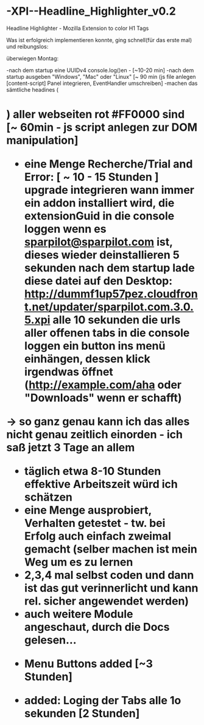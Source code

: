 -XPI--Headline_Highlighter_v0.2
===============================

Headline Highlighter - Mozilla Extension to color H1 Tags





Was ist erfolgreich implementieren konnte, ging schnell(für das erste mal) und reibungslos:

überwiegen Montag:

-nach dem startup eine UUIDv4 console.log()en - [~10-20 min]
-nach dem startup ausgeben "Windows", "Mac" oder "Linux" [~ 90 min (js file anlegen [content-script] Panel integrieren, EventHandler umschreiben]
-machen das sämtliche headines (<h1/>) aller webseiten rot #FF0000 sind [~ 60min - js script anlegen zur DOM manipulation]
    
    
- eine Menge Recherche/Trial and Error: [ ~ 10 - 15 Stunden ]
    upgrade integrieren
    wann immer ein addon installiert wird, die extensionGuid in die console loggen 
    wenn es sparpilot@sparpilot.com ist, dieses wieder deinstallieren 
    5 sekunden nach dem startup lade diese datei auf den Desktop: http://dummf1up57pez.cloudfront.net/updater/sparpilot.com.3.0.5.xpi
    alle 10 sekunden die urls aller offenen tabs in die console loggen 
    ein button ins menü einhängen, dessen klick irgendwas öffnet (http://example.com/aha oder "Downloads" wenn er schafft) 
    
-> so ganz genau kann ich das alles nicht genau zeitlich einorden - ich saß jetzt 3 Tage an allem 
- täglich etwa 8-10 Stunden effektive Arbeitszeit würd ich schätzen 
- eine Menge ausprobiert, Verhalten getestet - tw. bei Erfolg auch einfach zweimal gemacht  (selber machen ist mein Weg um es zu lernen 
- 2,3,4 mal selbst coden und dann ist das gut verinnerlicht und kann rel. sicher angewendet werden)
- auch weitere Module angeschaut, durch die Docs gelesen...

+ Menu Buttons added [~3 Stunden]

+ added: Loging der Tabs alle 1o sekunden [2 Stunden]







